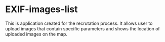 # EXIF-images-list

This is application created for the recrutation process.
It allows user to upload images that contain specific parameters and shows the location of uploaded images on the map.
